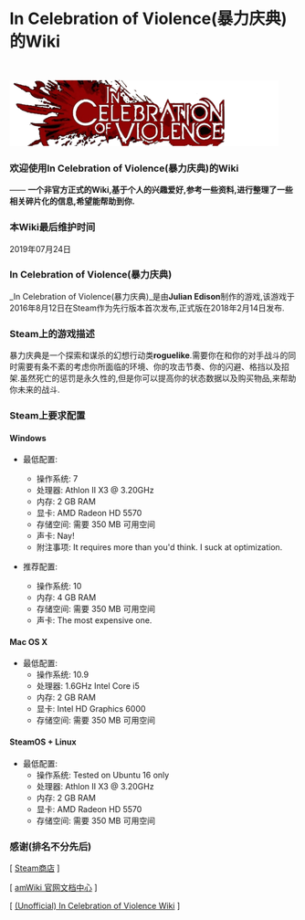 # In Celebration of Violence(暴力庆典)的Wiki

<br>

![欢迎使用In Celebration of Violence(暴力庆典)的Wiki](amWiki/images/logo.png "欢迎使用In Celebration of Violence(暴力庆典)的Wiki")  

### 欢迎使用In Celebration of Violence(暴力庆典)的Wiki
—— **一个非官方正式的Wiki,基于个人的兴趣爱好,参考一些资料,进行整理了一些相关碎片化的信息,希望能帮助到你.**  

### 本Wiki最后维护时间

2019年07月24日

### In Celebration of Violence(暴力庆典)

_In Celebration of Violence(暴力庆典)_是由**Julian Edison**制作的游戏,该游戏于2016年8月12日在Steam作为先行版本首次发布,正式版在2018年2月14日发布.

### Steam上的游戏描述

暴力庆典是一个探索和谋杀的幻想行动类**roguelike**.需要你在和你的对手战斗的同时需要有条不紊的考虑你所面临的环境、你的攻击节奏、你的闪避、格挡以及招架.虽然死亡的惩罚是永久性的,但是你可以提高你的状态数据以及购买物品,来帮助你未来的战斗.

### Steam上要求配置

#### Windows
- 最低配置:
    - 操作系统: 7
    - 处理器: Athlon II X3 @ 3.20GHz
    - 内存: 2 GB RAM
    - 显卡: AMD Radeon HD 5570
    - 存储空间: 需要 350 MB 可用空间
    - 声卡: Nay!
    - 附注事项: It requires more than you'd think. I suck at optimization.

- 推荐配置:
    - 操作系统: 10
    - 内存: 4 GB RAM
    - 存储空间: 需要 350 MB 可用空间
    - 声卡: The most expensive one.

#### Mac OS X

- 最低配置:
    - 操作系统: 10.9
    - 处理器: 1.6GHz Intel Core i5
    - 内存: 2 GB RAM
    - 显卡: Intel HD Graphics 6000
    - 存储空间: 需要 350 MB 可用空间

#### SteamOS + Linux

- 最低配置:
    - 操作系统: Tested on Ubuntu 16 only
    - 处理器: Athlon II X3 @ 3.20GHz
    - 内存: 2 GB RAM
    - 显卡: AMD Radeon HD 5570
    - 存储空间: 需要 350 MB 可用空间


### 感谢(排名不分先后)

[ [Steam商店](https://store.steampowered.com/app/509570/In_Celebration_of_Violence/) ]

[ [amWiki 官网文档中心](https://amwiki.org/doc/) ]

[ [(Unofficial) In Celebration of Violence Wiki](https://unofficial-in-celebration-of-violence.fandom.com/wiki/%28Unofficial%29_In_Celebration_of_Violence_Wiki) ]
